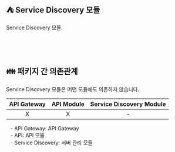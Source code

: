 ## ⛺️ Service Discovery 모듈

Service Discovery 모듈.

<br/><br/><br/>

## 👪 패키지 간 의존관계

Service Discovery 모듈은 어떤 모듈에도 의존하지 않습니다.

| API Gateway | API Module | Service Discovery Module |
|:-----------:|:----------:|:------------------------:|
|      X      |     X      |            -             |

&nbsp;&nbsp; - API Gateway: API Gateway <br/>
&nbsp;&nbsp; - API: API 모듈 <br/>
&nbsp;&nbsp; - Service Discovery: 서버 관리 모듈 <br/>
<br/>

